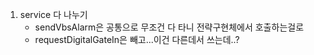 
1.  service 다 나누기
	- sendVbsAlarm은 공통으로 무조건 다 타니 전략구현체에서 호출하는걸로
	- requestDigitalGateIn은 빼고...이건 다른데서 쓰는데..?
